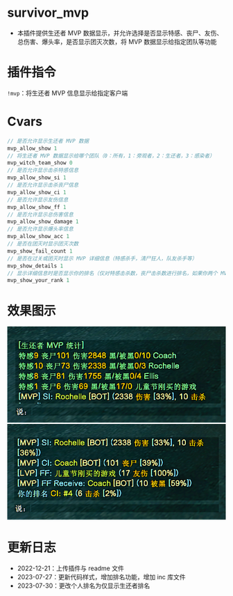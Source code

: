 # survivor_mvp

- 本插件提供生还者 MVP 数据显示，并允许选择是否显示特感、丧尸、友伤、总伤害、爆头率，是否显示团灭次数，将 MVP 数据显示给指定团队等功能

# 插件指令
`!mvp`：将生还者 MVP 信息显示给指定客户端

# Cvars
``` Java
// 是否允许显示生还者 MVP 数据
mvp_allow_show 1
// 将生还者 MVP 数据显示给哪个团队（0：所有，1：旁观者，2：生还者，3：感染者）
mvp_witch_team_show 0
// 是否允许显示击杀特感信息
mvp_allow_show_si 1
// 是否允许显示击杀丧尸信息
mvp_allow_show_ci 1
// 是否允许显示友伤信息
mvp_allow_show_ff 1
// 是否允许显示总伤害信息
mvp_allow_show_damage 1
// 是否允许显示爆头率信息
mvp_allow_show_acc 1
// 是否在团灭时显示团灭次数
mvp_show_fail_count 1
// 是否在过关或团灭时显示 MVP 详细信息（特感杀手，清尸狂人，队友杀手等）
mvp_show_details 1
// 显示详细信息时是否显示你的排名（仅对特感击杀数，丧尸击杀数进行排名，如果你两个 MVP 都不是的话，则对你的特感击杀数进行排名，如果你是特感 MVP 则对你的丧尸击杀数进行排名，反之如果你是丧尸 MVP 则对你的特感击杀数进行排名，如果两项 MVP 都是你则不进行排名）
mvp_show_your_rank 1
```

# 效果图示
![生还者 MVP 效果图示](/SurvivorMVP/survivor_mvp1.png)
![生还者 MVP 效果图示](/SurvivorMVP/survivor_mvp2.png)

# 更新日志
- 2022-12-21：上传插件与 readme 文件
- 2023-07-27：更新代码样式，增加排名功能，增加 inc 库文件
- 2023-07-30：更改个人排名为仅显示生还者排名

